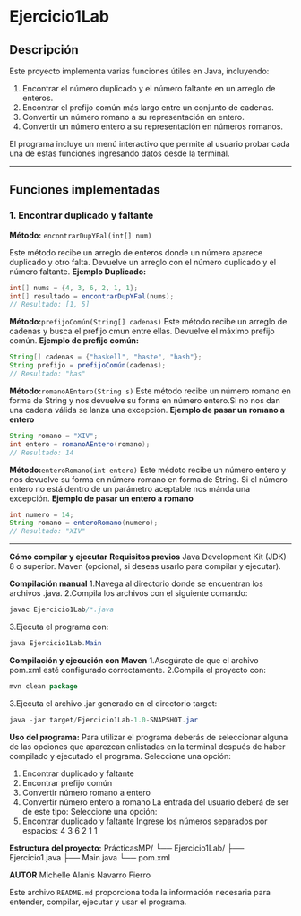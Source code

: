 # Ejercicio1Lab

## Descripción

Este proyecto implementa varias funciones útiles en Java, incluyendo:

1. Encontrar el número duplicado y el número faltante en un arreglo de enteros.
2. Encontrar el prefijo común más largo entre un conjunto de cadenas.
3. Convertir un número romano a su representación en entero.
4. Convertir un número entero a su representación en números romanos.

El programa incluye un menú interactivo que permite al usuario probar cada una de estas funciones ingresando datos desde la terminal.

---

## Funciones implementadas

### 1. Encontrar duplicado y faltante
**Método:** `encontrarDupYFal(int[] num)`

Este método recibe un arreglo de enteros donde un número aparece duplicado y otro falta. Devuelve un arreglo con el número duplicado y el número faltante.
**Ejemplo Duplicado:**
```java
int[] nums = {4, 3, 6, 2, 1, 1};
int[] resultado = encontrarDupYFal(nums);
// Resultado: [1, 5]
```

**Método:**`prefijoComún(String[] cadenas)`
Este método recibe un arreglo de cadenas y busca el prefijo cmun entre ellas. Devuelve el máximo prefijo común.
**Ejemplo de prefijo común:**
```java
String[] cadenas = {"haskell", "haste", "hash"};
String prefijo = prefijoComún(cadenas);
// Resultado: "has"
```
**Método:**`romanoAEntero(String s)`
Este método recibe un número romano en forma de String y nos devuelve su forma en número entero.Si no nos dan una cadena válida se lanza una excepción.
**Ejemplo de pasar un romano a entero**
```java
String romano = "XIV";
int entero = romanoAEntero(romano);
// Resultado: 14
```
**Método:**`enteroRomano(int entero)`
Este médoto recibe un número entero y nos devuelve su forma en número romano en forma de String. Si el número entero no está dentro de un parámetro aceptable nos mánda una excepción.
**Ejemplo de pasar un entero a romano**
```java
int numero = 14;
String romano = enteroRomano(numero);
// Resultado: "XIV"
```
---

**Cómo compilar y ejecutar**
**Requisitos previos**
Java Development Kit (JDK) 8 o superior.
Maven (opcional, si deseas usarlo para compilar y ejecutar).

**Compilación manual**
1.Navega al directorio donde se encuentran los archivos .java.
2.Compila los archivos con el siguiente comando:
```java
javac Ejercicio1Lab/*.java
```
3.Ejecuta el programa con:
```java
java Ejercicio1Lab.Main
```
**Compilación y ejecución con Maven**
1.Asegúrate de que el archivo pom.xml esté configurado correctamente.
2.Compila el proyecto con:
```java
mvn clean package
```
3.Ejecuta el archivo .jar generado en el directorio target:
```java
java -jar target/Ejercicio1Lab-1.0-SNAPSHOT.jar
```
**Uso del programa:**
Para utilizar el programa deberás de seleccionar alguna de las opciones que aparezcan enlistadas en la terminal después de haber compilado y ejecutado el programa.
Seleccione una opción:
1. Encontrar duplicado y faltante
2. Encontrar prefijo común
3. Convertir número romano a entero
4. Convertir número entero a romano
La entrada del usuario deberá de ser de este tipo:
Seleccione una opción:
1. Encontrar duplicado y faltante
Ingrese los números separados por espacios:
4 3 6 2 1 1

**Estructura del proyecto:**
   PrácticasMP/
    └── Ejercicio1Lab/
        ├── Ejercicio1.java
        ├── Main.java
        └── pom.xml

**AUTOR**
Michelle Alanis Navarro Fierro

Este archivo `README.md` proporciona toda la información necesaria para entender, compilar, ejecutar y usar el programa.
